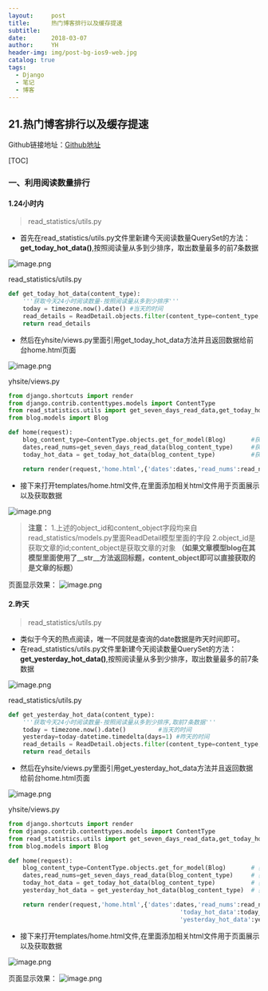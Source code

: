 ```yaml
---
layout:     post
title:      热门博客排行以及缓存提速
subtitle:   
date:       2018-03-07
author:     YH
header-img: img/post-bg-ios9-web.jpg
catalog: true
tags:
  - Django
  - 笔记
  - 博客
---
```


## 21.热门博客排行以及缓存提速


Github链接地址：[Github地址](https://github.com/yhxt/django2.0-code/tree/master/21.%E7%83%AD%E9%97%A8%E5%8D%9A%E5%AE%A2%E6%8E%92%E8%A1%8C%E4%BB%A5%E5%8F%8A%E7%BC%93%E5%AD%98%E6%8F%90%E9%80%9F)

[TOC]

### 一、利用阅读数量排行

#### 1.24小时内

>  read_statistics/utils.py

- 首先在read_statistics/utils.py文件里新建今天阅读数量QuerySet的方法：**get_today_hot_data()**,按照阅读量从多到少排序，取出数量最多的前7条数据

![image.png](http://upload-images.jianshu.io/upload_images/545178-2682d7a512fe0477.png?imageMogr2/auto-orient/strip%7CimageView2/2/w/1240)




read_statistics/utils.py
```python
def get_today_hot_data(content_type):
    '''获取今天24小时阅读数量-按照阅读量从多到少排序'''
    today = timezone.now().date() #当天的时间
    read_details = ReadDetail.objects.filter(content_type=content_type,date=today).order_by('-read_num')[:7]
    return read_details
```

- 然后在yhsite/views.py里面引用get_today_hot_data方法并且返回数据给前台home.html页面

![image.png](http://upload-images.jianshu.io/upload_images/545178-e6ca5bb8553e677e.png?imageMogr2/auto-orient/strip%7CimageView2/2/w/1240)


yhsite/views.py
```python
from django.shortcuts import render
from django.contrib.contenttypes.models import ContentType
from read_statistics.utils import get_seven_days_read_data,get_today_hot_data
from blog.models import Blog

def home(request):
    blog_content_type=ContentType.objects.get_for_model(Blog)       #获取文件类型
    dates,read_nums=get_seven_days_read_data(blog_content_type)     #获取该文件类型下前7天的阅读数
    today_hot_data = get_today_hot_data(blog_content_type)          #获取今天阅读数

    return render(request,'home.html',{'dates':dates,'read_nums':read_nums,'today_hot_data':today_hot_data})
```
- 接下来打开templates/home.html文件,在里面添加相关html文件用于页面展示以及获取数据

![image.png](http://upload-images.jianshu.io/upload_images/545178-e4bffccbff8fd2d5.png?imageMogr2/auto-orient/strip%7CimageView2/2/w/1240)


> **注意：** 1.上述的object_id和content_object字段均来自read_statistics/models.py里面ReadDetail模型里面的字段
> 2.object_id是获取文章的id;content_object是获取文章的对象
> **（如果文章模型blog在其模型里面使用了__str__方法返回标题，content_object即可以直接获取的是文章的标题）**

页面显示效果：
![image.png](http://upload-images.jianshu.io/upload_images/545178-0cff8fe7ae17c062.png?imageMogr2/auto-orient/strip%7CimageView2/2/w/1240)


#### 2.昨天

>  read_statistics/utils.py

- 类似于今天的热点阅读，唯一不同就是查询的date数据是昨天时间即可。
- 在read_statistics/utils.py文件里新建今天阅读数量QuerySet的方法：**get_yesterday_hot_data()**,按照阅读量从多到少排序，取出数量最多的前7条数据

![image.png](http://upload-images.jianshu.io/upload_images/545178-16f15a0d58543d18.png?imageMogr2/auto-orient/strip%7CimageView2/2/w/1240)


read_statistics/utils.py
```python
def get_yesterday_hot_data(content_type):
    '''获取今天24小时阅读数量-按照阅读量从多到少排序,取前7条数据'''
    today = timezone.now().date()         #当天的时间
    yesterday=today-datetime.timedelta(days=1) #昨天的时间
    read_details = ReadDetail.objects.filter(content_type=content_type,date=yesterday).order_by('-read_num')[:7]
    return read_details
```

- 然后在yhsite/views.py里面引用get_yesterday_hot_data方法并且返回数据给前台home.html页面

![image.png](http://upload-images.jianshu.io/upload_images/545178-4570432a03709fe4.png?imageMogr2/auto-orient/strip%7CimageView2/2/w/1240)



yhsite/views.py
```python
from django.shortcuts import render
from django.contrib.contenttypes.models import ContentType
from read_statistics.utils import get_seven_days_read_data,get_today_hot_data,get_yesterday_hot_data
from blog.models import Blog

def home(request):
    blog_content_type=ContentType.objects.get_for_model(Blog)       # 获取文件类型
    dates,read_nums=get_seven_days_read_data(blog_content_type)     # 获取该文件类型下前7天的阅读数
    today_hot_data = get_today_hot_data(blog_content_type)          # 获取今日24小时热门阅读点击
    yesterday_hot_data = get_yesterday_hot_data(blog_content_type)  # 获取昨天热门阅读点击

    return render(request,'home.html',{'dates':dates,'read_nums':read_nums,
                                                'today_hot_data':today_hot_data,
                                                'yesterday_hot_data':yesterday_hot_data})
```
- 接下来打开templates/home.html文件,在里面添加相关html文件用于页面展示以及获取数据

![image.png](http://upload-images.jianshu.io/upload_images/545178-a658dccf44fabadd.png?imageMogr2/auto-orient/strip%7CimageView2/2/w/1240)


页面显示效果：
![image.png](http://upload-images.jianshu.io/upload_images/545178-a04ad9ffbcc11736.png?imageMogr2/auto-orient/strip%7CimageView2/2/w/1240)
